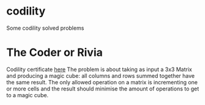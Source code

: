 # codility
Some codility solved problems

# The Coder or Rivia
Codility certificate [here](https://app.codility.com/cert/view/certDNZJMC-JGRCD9DKEYV6VMBG/)
The problem is about taking as input a 3x3 Matrix and producing a magic cube: all columns and rows summed together
have the same result.
The only allowed operation on a matrix is incrementing one or more cells and the result should
minimise the amount of operations to get to a magic cube.

